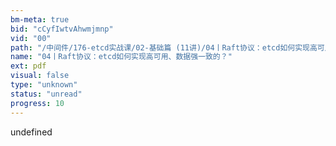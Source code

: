 ```yaml
---
bm-meta: true
bid: "cCyfIwtvAhwmjmnp"
vid: "00"
path: "/中间件/176-etcd实战课/02-基础篇 (11讲)/04丨Raft协议：etcd如何实现高可用、数据强一致的？.pdf"
name: "04丨Raft协议：etcd如何实现高可用、数据强一致的？"
ext: pdf
visual: false
type: "unknown"
status: "unread"
progress: 10
---
```

undefined